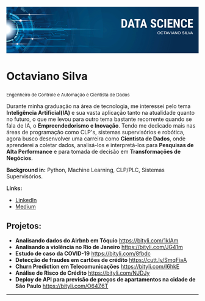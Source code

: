 <p align="center">
  <img src="banner.png" >
</p>

# Octaviano Silva
<sub>Engenheiro de Controle e Automação e Cientista de Dados</sub>

Durante minha graduação na área de tecnologia, me interessei pelo tema **Inteligência Artificial(IA)** e sua vasta aplicação tanto na atualidade quanto no futuro, o que me levou para outro tema bastante recorrente quando se fala de IA, o **Empreendedorismo e Inovação**. Tendo me dedicado mais nas áreas de programação como CLP's, sistemas supervisórios e robótica, agora busco desenvolver uma carreira como **Cientista de Dados**, onde aprenderei a coletar dados, analisá-los e interpretá-los para **Pesquisas de Alta Performance** e para tomada de decisão em **Transformações de Negócios**.

**Background in:** Python, Machine Learning, CLP/PLC, Sistemas Supervisórios.

**Links:**
* [LinkedIn](https://www.linkedin.com/in/octaviano-silva-74a530207/)
* [Medium](https://medium.com/@silv.octaviano)


## Projetos:

* **Analisando dados do Airbnb em Tóquio** https://bityli.com/1klAm
* **Analisando a violência no Rio de Janeiro** https://bityli.com/JG41m
* **Estudo de caso da COVID-19** https://bityli.com/8fbdc
* **Detecção de fraudes em cartões de crédito** https://cutt.ly/SmqFiaA
* **Churn Prediction em Telecomunicações** https://bityli.com/I6hkE
* **Análise de Risco de Crédito** https://bityli.com/NJDJy
* **Deploy de API para previsão de preços de apartamentos na cidade de São Paulo** https://bityli.com/O64Z6T
---



